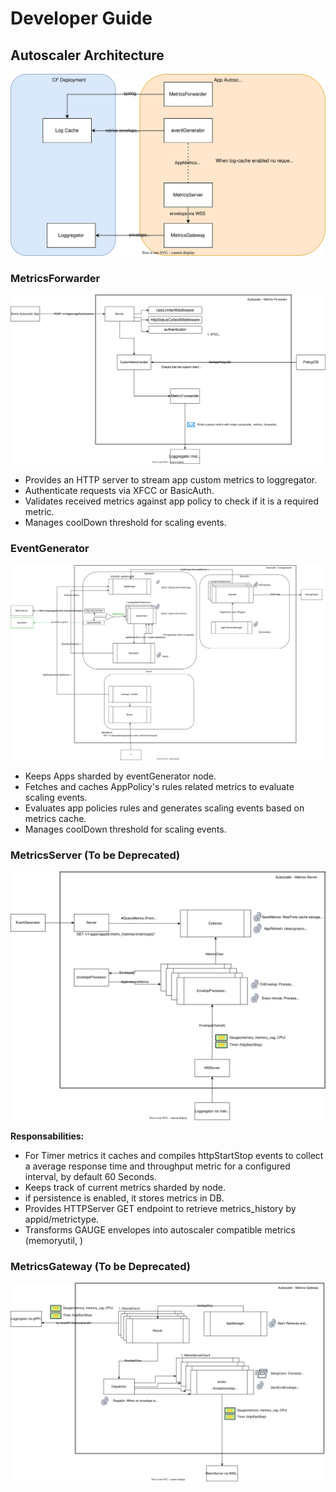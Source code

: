 # Developer Guide

## Autoscaler Architecture

![Alt text](./autoscaler.svg)

### MetricsForwarder

![Alt text](./metrics_forwarder.svg)

- Provides an HTTP server to stream app custom metrics to loggregator.
- Authenticate requests via XFCC or BasicAuth.
- Validates received metrics against app policy to check if it is a required metric.
- Manages coolDown threshold for scaling events.

### EventGenerator

![Alt text](./eventgenerator.svg)

- Keeps Apps sharded by eventGenerator node.
- Fetches and caches AppPolicy's rules related metrics to evaluate scaling events.
- Evaluates app policies rules and generates scaling events based on metrics cache.
- Manages coolDown threshold for scaling events.

### MetricsServer (To be Deprecated)

![Alt text](./metrics_server.svg)

**Responsabilities:**

- For Timer metrics it caches and compiles httpStartStop events to collect a average response time and throughput metric for a configured interval, by default 60 Seconds.
- Keeps track of current metrics sharded by node.
- if persistence is enabled, it stores metrics in DB.
- Provides HTTPServer GET endpoint to retrieve metrics_history by appid/metrictype.
- Transforms GAUGE envelopes into autoscaler compatible metrics (memoryutil, )

### MetricsGateway (To be Deprecated)

![Alt text](./metrics_gateway.svg)

